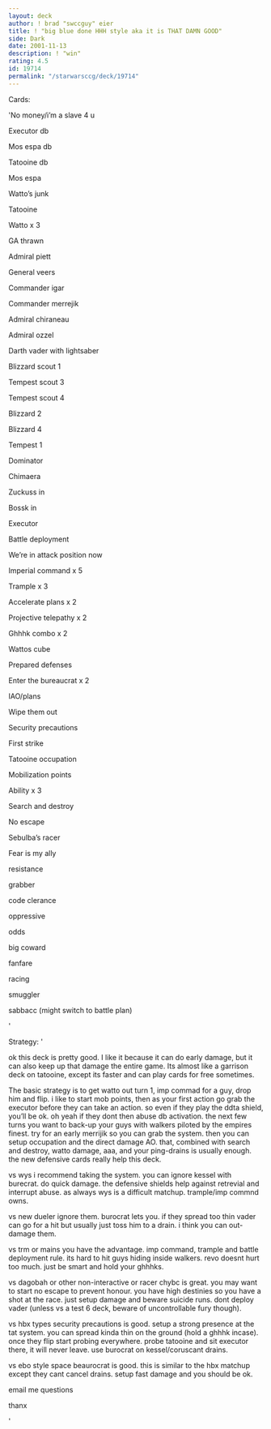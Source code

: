 ```yaml
---
layout: deck
author: ! brad "swccguy" eier
title: ! "big blue done HHH style aka it is THAT DAMN GOOD"
side: Dark
date: 2001-11-13
description: ! "win"
rating: 4.5
id: 19714
permalink: "/starwarsccg/deck/19714"
---
```

Cards: 

'No money/i’m a slave 4 u


Executor db

Mos espa db

Tatooine db

Mos espa

Watto’s junk

Tatooine


Watto x 3

GA thrawn

Admiral piett

General veers

Commander igar

Commander merrejik

Admiral chiraneau

Admiral ozzel

Darth vader with lightsaber


Blizzard scout 1

Tempest scout 3

Tempest scout 4

Blizzard 2

Blizzard 4

Tempest 1


Dominator

Chimaera

Zuckuss in

Bossk in

Executor


Battle deployment

We’re in attack position now


Imperial command x 5

Trample x 3

Accelerate plans x 2

Projective telepathy x 2

Ghhhk combo x 2

Wattos cube

Prepared defenses


Enter the bureaucrat x 2

IAO/plans

Wipe them out

Security precautions

First strike

Tatooine occupation

Mobilization points

Ability x 3

Search and destroy

No escape


Sebulba’s racer


Fear is my ally

resistance

grabber

code clerance

oppressive

odds

big coward

fanfare

racing

smuggler

sabbacc (might switch to battle plan)





'

Strategy: '

ok this deck is pretty good.  I like it because it can do early damage, but it can also keep up that damage the entire game.  Its almost like a garrison deck on tatooine, except its faster and can play cards for free sometimes.


The basic strategy is to get watto out turn 1, imp commad for a guy, drop him and flip. i like to start mob points, then as your first action go grab the executor before they can take an action. so even if they play the ddta shield, you’ll be ok. oh yeah if they dont then abuse db activation.  the next few turns you want to back-up your guys with walkers piloted by the empires finest.  try for an early merrijik so you can grab the system.  then you can setup occupation and the direct damage AO.  that, combined with search and destroy, watto damage, aaa, and your ping-drains is usually enough.  the new defensive cards really help this deck. 


vs wys i recommend taking the system. you can ignore kessel with burecrat.  do quick damage.  the defensive shields help against retrevial and interrupt abuse. as always wys is a difficult matchup.  trample/imp commnd owns.


vs new dueler ignore them.  burocrat lets you.  if they spread too thin vader can go for a hit but usually just toss him to a drain.  i think you can out-damage them.


vs trm or mains you have the advantage. imp command, trample and battle deployment rule.  its hard to hit guys hiding inside walkers.  revo doesnt hurt too much.  just be smart and hold your ghhhks.


vs dagobah or other non-interactive or racer chybc is great. you may want to start no escape to prevent honour. you have high destinies so you have a shot at the race.  just setup damage and beware suicide runs. dont deploy vader (unless vs a test 6 deck, beware of uncontrollable fury though).


vs hbx types security precautions is good.  setup a strong presence at the tat system.  you can spread kinda thin on the ground (hold a ghhhk incase).  once they flip start probing everywhere. probe tatooine and sit executor there, it will never leave.  use burocrat on kessel/coruscant drains.


vs ebo style space beaurocrat is good.  this is similar to the hbx matchup except they cant cancel drains.  setup fast damage and you should be ok.


email me questions

thanx


'
